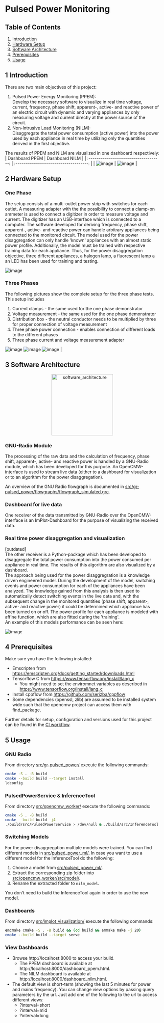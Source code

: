 # Pulsed Power Monitoring

## Table of Contents

1. [Introduction](#introduction)
2. [Hardware Setup](#hardware_setup)
3. [Software Architecture](#software-architecture)
4. [Prerequisites](#prerequisites)
5. [Usage](#usage)

## 1 Introduction <a name="introduction"></a>

There are two main objectives of this project:

1. Pulsed Power Energy Monitoring (PPEM):  
   Develop the necessary software to visualize in real time voltage, current, frequency, phase shift, apparent-, active- and reactive power of an electric circuit with dynamic and varying appliances by only measuring voltage and current directly at the power source of the circuit.
2. Non-Intrusive Load Monitoring (NILM):  
   Disaggregate the total power consumption (active power) into the power used by each appliance in real time by utilizing only the quantities derived in the first objective.

The results of PPEM and NILM are visualized in one dashboard respectively:
| Dashboard PPEM | Dashboard NILM |
| :-------------------------------------: | :-------------------------------------: |
| ![image](assets/dashboard_ppem.png) | ![image](assets/dashboard_nilm.png) |

## 2 Hardware Setup <a name="hardware_setup"></a>

### One Phase

The setup consists of a multi-outlet power strip with switches for each outlet.
A measuring adapter with the the possibility to connect a clamp-on ammeter is used to connect a digitizer in order to measure voltage and current.
The digitizer has an USB-interface which is connected to a computer.
The software developed for deriving frequency, phase shift, apparent-, active- and reactive power can handle arbitrary appliances being connected to the monitored circuit.
The model used for the power disaggregation can only handle 'known' appliances with an almost static power profile.
Additionally, the model must be trained with respective training data for each appliance.
Thus, for the power disaggregation objective, three different appliances, a halogen lamp, a fluorescent lamp a an LED has been used for training and testing.

![image](assets/setup_pulsed_power_ml.png)

### Three Phases

The following pictures show the complete setup for the three phase tests. This setup includes

1. Current clamps - the same used for the one phase demonstrator
2. Voltage measurement - the same used for the one phase demonstrator
3. Distribution box - the neutral conductor needs to be multiplied by three for proper connection of voltage measurement
4. Three phase power connection - enables connection of different loads to the different phases
5. Three phase current and voltage measurement adapter

![image](assets/three_phase_setup_1.png)
![image](assets/three_phase_setup_2.png)
![image](assets/three_phase_setup_3.png) |

## 3 Software Architecture <a name="software_architecture"></a>

<center><img src="assets/software_architecture.jpg" alt="software_architecture" width="200"/></center>

### GNU-Radio Module

The processing of the raw data and the calculation of frequency, phase shift, apparent-, active- and reactive power is handled by a GNU-Radio module, which has been developed for this purpose.
An OpenCMW-interface is used to stream live data (either to a dashboard for visualization or to an algorithm for the power disaggregation).

An overview of the GNU Radio flowgraph is documented in [src/gr-pulsed_power/flowgraphs/flowgraph_simulated.grc](src/gr-pulsed_power/flowgraphs/flowgraph_simulated.grc).

### Dashboard for live data

One receiver of the data transmitted by GNU-Radio over the OpenCMW-interface is an ImPlot-Dashboard for the purpose of visualizing the received data.

### Real time power disaggregation and visualization

[outdated]  
The other receiver is a Python-package which has been developed to disaggregate the total power consumption into the power consumed per appliance in real time.
The results of this algorithm are also visualized by a dashboard.  
The approach being used for the power disaggregration is a knowledge driven engineered model.
During the development of the model, switching events and power consumption for each of the appliances have been analyzed.
The knowledge gained from this analysis is then used to automatically detect switching events in the live data and, with the subsequent change in the monitored quantities (phase shift, apparent-, active- and reactive power) it could be determined which appliance has been turned on or off.
The power profile for each appliance is modeled with affine function, which are also fitted during the 'training'.  
An example of this models performance can be seen here:

![image](assets/trigger.png)

## 4 Prerequisites <a name="prerequisites"></a>

Make sure you have the following installed:

- Emscripten from https://emscripten.org/docs/getting_started/downloads.html
- Tensorflow C from https://www.tensorflow.org/install/lang_c
  - You might need to set the enviromnet variables as described in https://www.tensorflow.org/install/lang_c
- Install cppflow from https://github.com/serizba/cppflow
- Some dependencies (openssl, zlib) are assumed to be installed system wide such that the opencmw project can access them with find_package.

Further details for setup, configuration and versions used for this project can be found in the [CI workflow](.github/workflows/ci_pulsed_power_monitoring.yml).

## 5 Usage <a name="usage"></a>

### GNU Radio

From directory [src/gr-pulsed_power/](src/gr-pulsed_power/) execute the following commands:

```bash
cmake -S . -B build
cmake --build build --target install
ldconfig
```

### PulsedPowerService & InferenceTool

From directory [src/opencmw_worker/](src/opencmw_worker/) execute the following commands:

```bash
cmake -S . -B build
cmake --build build -j4
./build/src/PulsedPowerService > /dev/null & ./build/src/InferenceTool
```

### Switching Models

For the power disaggregation multiple models were trained. You can find different models in [src/pulsed_power_ml/](src/pulsed_power_ml/). In case you want to use a different model for the InferenceTool do the following:

1. Choose a model from [src/pulsed_power_ml/](src/pulsed_power_ml/).
2. Extract the corresponding zip folder into [src/opencmw_worker/src/model/](src/opencmw_worker/src/model/).
3. Rename the extracted folder to `nilm_model`.

You don't need to build the InferenceTool again in order to use the new model.

### Dashboards

From directory [src/implot_visualization/](src/implot_visualization/) execute the following commands:

```bash
emcmake cmake -S . -B build && (cd build && emmake make -j 20)
cmake --build build --target serve
```

### View Dashboards

- Browse http://localhost:8000 to access your build.
  - The PPEM dashboard is available at http://localhost:8000/dashboard_ppem.html.
  - The NILM dashboard is available at http://localhost:8000/dashboard_nilm.html.
- The default view is short-term (showing the last 5 minutes for power and mains frequency). You can change view options by passing query parameters by the url. Just add one of the following to the url to access different views:
  - ?interval=short
  - ?interval=mid
  - ?interval=long
